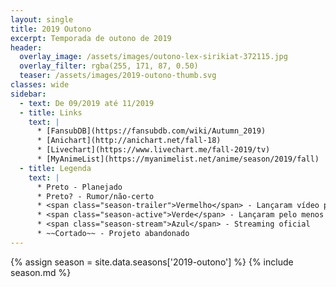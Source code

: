 ```yaml
---
layout: single
title: 2019 Outono
excerpt: Temporada de outono de 2019
header:
  overlay_image: /assets/images/outono-lex-sirikiat-372115.jpg
  overlay_filter: rgba(255, 171, 87, 0.50)
  teaser: /assets/images/2019-outono-thumb.svg
classes: wide
sidebar:
  - text: De 09/2019 até 11/2019
  - title: Links
    text: |
      * [FansubDB](https://fansubdb.com/wiki/Autumn_2019)
      * [Anichart](http://anichart.net/fall-18)
      * [Livechart](https://www.livechart.me/fall-2019/tv)
      * [MyAnimeList](https://myanimelist.net/anime/season/2019/fall)
  - title: Legenda
    text: |
      * Preto - Planejado
      * Preto? - Rumor/não-certo
      * <span class="season-trailer">Vermelho</span> - Lançaram vídeo promocional ou trailer
      * <span class="season-active">Verde</span> - Lançaram pelo menos um episódio
      * <span class="season-stream">Azul</span> - Streaming oficial
      * ~~Cortado~~ - Projeto abandonado
---
```


<!-- Para editar a tabela abra o arquivo /data/seasons/2019-outono.yml -->
{% assign season = site.data.seasons['2019-outono'] %}
{% include season.md %}
